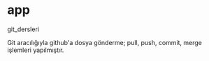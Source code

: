 # app
git_dersleri

Git aracılığıyla github'a dosya gönderme; pull, push, commit, merge işlemleri yapılmıştır.

